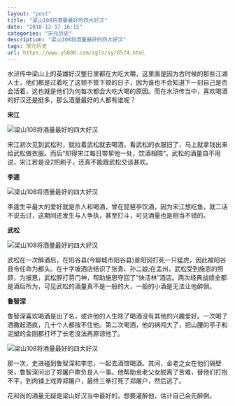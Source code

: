 ```yaml
---
layout: "post"
title: "梁山108将酒量最好的四大好汉"
date: "2018-12-17 16:15"
categories: "宋元历史"
description: "梁山108将酒量最好的四大好汉"
tags: 宋元历史
url: https://www.y5000.com/zgls/sy/8574.html
---
```






水浒传中梁山上的英雄好汉整日里都在大吃大嚼，这里面是因为古时候的那些江湖人士，他们都是过着吃了这顿不管下顿的日子，因为谁也不会知道下一刻自己是否会活着，这也就是他们为何每次都会大吃大喝的原因。而在水浒传当中，喜欢喝酒的好汉还是挺多，那么酒量最好的人都有谁呢？

**宋江**

![梁山108将酒量最好的四大好汉](/uploads/allimg/161228/6-16122Q03002103.JPG)

宋江初次见到武松时，就拉着武松就去喝酒，看武松的衣服旧了，马上就拿钱出来给武松做衣服。而后“却得宋江每日带挈他一处，饮酒相陪”。武松的酒量自不用说，宋江若是没2把刷子，还真不能跟武松交谈甚欢。

**李逵**

![梁山108将酒量最好的四大好汉](/uploads/allimg/161228/6-16122Q03100529.JPG)

李逵生平最大的爱好就是杀人和喝酒，曾在琵琶亭饮酒，因为宋江想吃鱼，就二话不说去讨，这期间还发生与人争执，甚至打斗，可见酒量也是相当不错的。

**武松**

![梁山108将酒量最好的四大好汉](/uploads/allimg/161228/6-16122Q0313I44.JPG)

武松在一次醉酒后，在阳谷县(今聊城市阳谷县)景阳冈打死一只猛虎，因此被阳谷县令任命为都头。在十字坡酒店结识了张青、孙二娘;在孟州，武松受到施恩的照顾，为报恩，武松醉打蒋门神，帮助施恩夺回了“快活林”酒店。两次经典战绩全都是酒后所为，可见武松的酒量真不是一般的大，一般的小酒是无法让他醉倒。

**鲁智深**

鲁智深喜欢喝酒是出了名，或许他的人生除了喝酒没有其他的兴趣爱好。一次喝了酒撒起酒疯，几十个人都按不住他。第二次喝酒，他的祸闯大了，把山腰的亭子和泥塑的金刚都打坏了长老没法再原谅他了。

![梁山108将酒量最好的四大好汉](/uploads/allimg/161228/6-16122Q03204628.JPG)

那一次，史进碰到鲁智深和李忠，一起去酒馆喝酒。其间，金老之女在他们隔壁哭，鲁智深问出了郑屠户欺负良人一事。他帮助金老父女脱离了苦难，替他们打抱不平，到肉铺上戏弄郑屠户，最终三拳打死了郑屠户，然后逃了。

花和尚的酒量无疑是梁山好汉当中最好的，想要灌醉他，估计自己会先醉倒。
